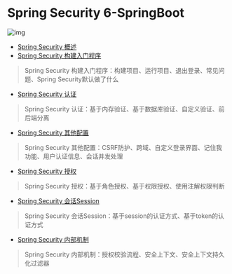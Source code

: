 # Spring Security 6-SpringBoot

![img](https://cdn.jsdelivr.net/gh/letengzz/tc2@main/img/Java/202309201637507.jpeg)

- [Spring Security 概述](../Introduce/README.md)
- [Spring Security 构建入门程序](BasicProgram/README.md)

> Spring Security 构建入门程序：构建项目、运行项目、退出登录、常见问题、Spring Security默认做了什么

- [Spring Security 认证](Authentication/README.md)

> Spring Security 认证：基于内存验证、基于数据库验证、自定义验证、前后端分离

- [Spring Security 其他配置](Other/README.md)

> Spring Security 其他配置：CSRF防护、跨域、自定义登录界面、记住我功能、用户认证信息、会话并发处理

- [Spring Security 授权](Authorization/README.md)

> Spring Security 授权：基于角色授权、基于权限授权、使用注解权限判断

- [Spring Security 会话Session](Session/README.md)

> Spring Security 会话Session：基于session的认证方式、基于token的认证方式

- [Spring Security 内部机制](Principle/README.md)

> Spring Security 内部机制：授权校验流程、安全上下文、安全上下文持久化过滤器
